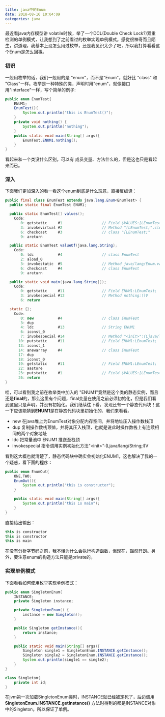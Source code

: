 ```yaml
---
title: java中的Enum
date: 2018-08-16 10:04:09
categories: java
---
```


最近看java内存模型讲 volatile时候，举了一个DCL(Double Check Lock?)双重检测的单例模式，让我想到了之前看过的枚举实现单例模式，感觉很神奇而且陌生，讲道理，我基本上没怎么用过枚举，还是我见识太少了吧，所以我打算看看这个Enum是怎么回事。
<!--more-->

### 初识

一般用枚举的话，我们一般用的是 "enum"，而不是"Enum"，就好比 "class" 和 "Class"一样。枚举是一种特殊的类，声明时用"enum"，就像接口用"interface"一样，写个简单的例子:

``` java
public enum EnumTest{
    ENUM1;
    EnumTest(){
        System.out.println("this is EnumTest()");
    }
    private void nothing() {
        System.out.println("nothing");
    }
    public static void main(String[] args){
        EnumTest.ENUM1.nothing();
    }
}
```

看起来和一个类没什么区别，可以有 成员变量、方法什么的，但是这也只是看起来而已。

### 深入

下面我们更加深入的看一看这个enum到底是什么玩意，直接反编译：

``` java
public final class EnumTest extends java.lang.Enum<EnumTest> {
  public static final EnumTest ENUM1;

  public static EnumTest[] values();
    Code:
       0: getstatic     #1                  // Field $VALUES:[LEnumTest;
       3: invokevirtual #2                  // Method "[LEnumTest;".clone:()Ljava/lang/Object;
       6: checkcast     #3                  // class "[LEnumTest;"
       9: areturn

  public static EnumTest valueOf(java.lang.String);
    Code:
       0: ldc           #4                  // class EnumTest
       2: aload_0
       3: invokestatic  #5                  // Method java/lang/Enum.valueOf:(Ljava/lang/Class;Ljava/lang/String;)Ljava/lang/Enum;
       6: checkcast     #4                  // class EnumTest
       9: areturn

  public static void main(java.lang.String[]);
    Code:
       0: getstatic     #11                 // Field ENUM1:LEnumTest;
       3: invokespecial #12                 // Method nothing:()V
       6: return

  static {};
    Code:
       0: new           #4                  // class EnumTest
       3: dup
       4: ldc           #13                 // String ENUM1
       6: iconst_0
       7: invokespecial #14                 // Method "<init>":(Ljava/lang/String;I)V
      10: putstatic     #11                 // Field ENUM1:LEnumTest;
      13: iconst_1
      14: anewarray     #4                  // class EnumTest
      17: dup
      18: iconst_0
      19: getstatic     #11                 // Field ENUM1:LEnumTest;
      22: aastore
      23: putstatic     #1                  // Field $VALUES:[LEnumTest;
      26: return
}
```

哇，可以看到我之前在枚举类中加入的 "ENUM1"竟然是这个类的静态实例，而且还是**final**的，那么这里有个问题，final变量在使用之前必须初始化，但是我们看到这里只是声明，并没有初始化。我们继续往下看，发现还有一个静态代码块！这一下应该能猜到**ENUM1**是在静态代码块里初始化的，我们来看看。

 - new 在java堆上为EnumTest对象分配内存空间，并将地址压入操作数栈顶
 - dup 复制操作数栈顶值，并将其压入栈顶，也就是说此时操作数栈上有连续相同的两个对象地址
 - ldc 把常量池中 ENUM1 推送至栈顶
 - invokespecial 指令调用实例初始化方法"\<init>":(Ljava/lang/String;I)V

看到这大概也就清楚了，静态代码块中确实会初始化ENUM1，这也解决了我的一个疑惑，看下面的程序：

``` java
public enum EnumOut{
    ONE,TWO;
    EnumOut(){
        System.out.println("this is constructor");
    }

    public static void main(String[] args){
        System.out.println("this is main");
    }
}
```

直接给出输出：

``` java
this is constructor
this is constructor
this is main
```

在没有分析字节码之前，我不懂为什么会执行构造函数，但现在，豁然开朗。另外，要注意enum的构造方法只能是private的。

### 实现单例模式

下面看看如何使用枚举实现单例模式：

``` java
public enum SingletonEnum{
    INSTANCE;
    private Singleton instance;

    private SingletonEnum() {
        instance = new Singleton();
    }

    public Singleton getInstance(){
        return instance;
    }

    public static void main(String[] args){
        Singleton single1 = SingletonEnum.INSTANCE.getInstance();
        Singleton single2 = SingletonEnum.INSTANCE.getInstance();
        System.out.println(single1 == single2);
    }
}

class Singleton{
    private int id;
}
```

在jvm第一次加载SingletonEnum类时，INSTANCE就已经被定死了，后边调用**SingletonEnum.INSTANCE.getInstance()** 方法时得到的都是INSTANCE对象中的Singleton，所以保证了单例。
